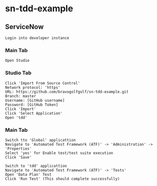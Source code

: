# sn-tdd-example
## ServiceNow
    Login into developer instance
  ### Main Tab
    Open Studio
  ### Studio Tab
    Click 'Import From Source Control'
    Network protocol: 'https'
    URL: https://github.com/bravogolfgolf/sn-tdd-example.git
    Branch: master
    Username: [GitHub username]
    Password: [GitHub Token]
    Click 'Import'
    Click 'Select Application'
    Open 'tdd'
  ### Main Tab
    Switch tto 'Global' applicattion
    Navigate to 'Automated Test Framework (ATF)' -> 'Administration' -> 'Properties'
    Select 'yes' for Enable test/test suite execution
    Click 'Save'
    
    Switch to 'tdd' applicattion
    Navigate to 'Automated Test Framework (ATF)' -> 'Tests'
    Open 'Data Plan' Test
    Click 'Run Test' (This should complete successfully)    
    

    
  
